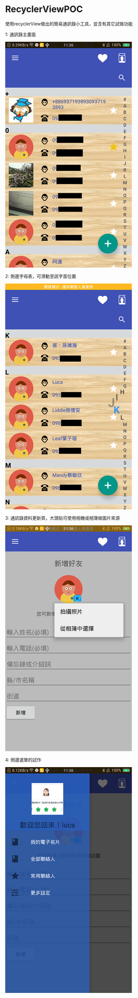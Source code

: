 # RecyclerViewPOC

使用recyclerView做出的簡易通訊錄小工具，並含有其它試做功能

1: 通訊錄主畫面

![](https://github.com/LucaLin/RecyclerViewPOC/blob/master/capture/1.png)

2: 側邊字母表，可滑動至該字首位置

![](https://github.com/LucaLin/RecyclerViewPOC/blob/master/capture/2.png)

3: 通訊錄資料更新頁，大頭貼可使用相機或相簿做圖片來源

![](https://github.com/LucaLin/RecyclerViewPOC/blob/master/capture/3.png)

4: 側邊選單的試作

![](https://github.com/LucaLin/RecyclerViewPOC/blob/master/capture/4.png)

